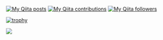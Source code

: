 [![My Qiita posts](https://qiita-badge.apiapi.app/s/atsutama2/posts.svg)](http://qiita.com/atsutama)
[![My Qiita contributions](https://qiita-badge.apiapi.app/s/atsutama2/contributions.svg)](http://qiita.com/atsutama)
[![My Qiita followers](https://qiita-badge.apiapi.app/s/atsutama2/followers.svg)](http://qiita.com/atsutama)

[![trophy](https://github-profile-trophy.vercel.app/?username=atsutama2)](https://github.com/ryo-ma/github-profile-trophy)


<a href="https://github.com/anuraghazra/github-readme-stats">
  <img align="left" src="https://github-readme-stats.vercel.app/api?username=atsutama2&count_private=true&show_icons=true" />
</a>
